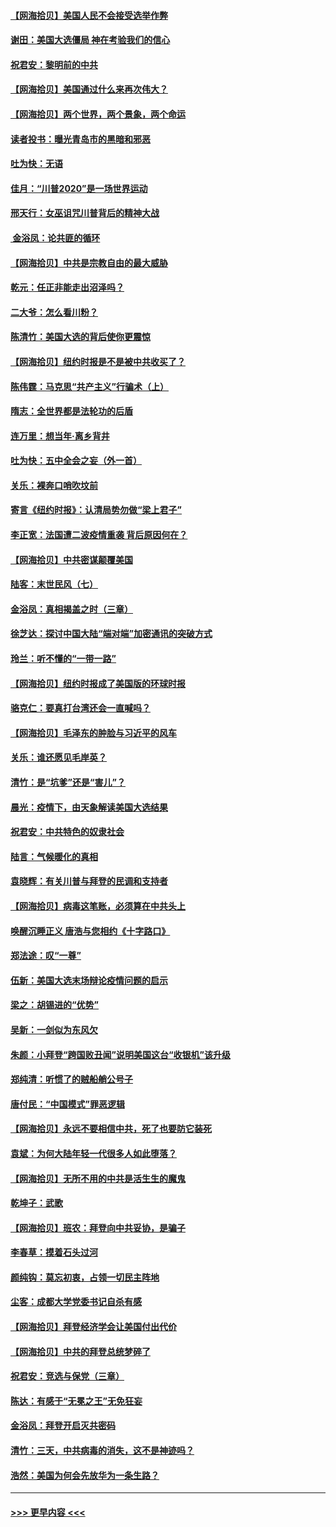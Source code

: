 #### [【网海拾贝】美国人民不会接受选举作弊](../pages/nsc993/n12528850.md?t=11070002) 
#### [谢田：美国大选僵局 神在考验我们的信心](../pages/nsc993/n12527932.md?t=11070002) 
#### [祝君安：黎明前的中共](../pages/nsc993/n12524071.md?t=11070002) 
#### [【网海拾贝】美国通过什么来再次伟大？](../pages/nsc993/n12523844.md?t=11070002) 
#### [【网海拾贝】两个世界，两个景象，两个命运](../pages/nsc993/n12521419.md?t=11070002) 
#### [读者投书：曝光青岛市的黑暗和邪恶](../pages/nsc993/n12520988.md?t=11070002) 
#### [吐为快：无语](../pages/nsc993/n12518588.md?t=11070002) 
#### [佳月：“川普2020”是一场世界运动](../pages/nsc993/n12518581.md?t=11070002) 
#### [邢天行：女巫诅咒川普背后的精神大战](../pages/nsc993/n12517257.md?t=11070002) 
#### [ 金浴凤：论共匪的循环](../pages/nsc993/n12517133.md?t=11070002) 
#### [【网海拾贝】中共是宗教自由的最大威胁](../pages/nsc993/n12516879.md?t=11070002) 
#### [乾元：任正非能走出沼泽吗？](../pages/nsc993/n12515831.md?t=11070002) 
#### [二大爷：怎么看川粉？](../pages/nsc993/n12515820.md?t=11070002) 
#### [陈清竹：美国大选的背后使你更震惊](../pages/nsc993/n12515589.md?t=11070002) 
#### [【网海拾贝】纽约时报是不是被中共收买了？](../pages/nsc993/n12515122.md?t=11070002) 
#### [陈伟霆：马克思“共产主义”行骗术（上）](../pages/nsc993/n12510217.md?t=11070002) 
#### [隋志：全世界都是法轮功的后盾](../pages/nsc993/n12510636.md?t=11070002) 
#### [连万里：想当年‧离乡背井](../pages/nsc993/n12510623.md?t=11070002) 
#### [吐为快：五中全会之妄（外一首）](../pages/nsc993/n12510470.md?t=11070002) 
#### [关乐：裸奔口哨吹坟前](../pages/nsc993/n12510403.md?t=11070002) 
#### [寄言《纽约时报》：认清局势勿做“梁上君子”](../pages/nsc993/n12510042.md?t=11070002) 
#### [李正宽：法国遭二波疫情重袭 背后原因何在？](../pages/nsc993/n12509971.md?t=11070002) 
#### [【网海拾贝】中共密谋颠覆美国](../pages/nsc993/n12509816.md?t=11070002) 
#### [陆客：末世民风（七）](../pages/nsc993/n12507822.md?t=11070002) 
#### [金浴凤：真相揭盖之时（三章）](../pages/nsc993/n12507804.md?t=11070002) 
#### [徐芝达：探讨中国大陆“端对端”加密通讯的突破方式](../pages/nsc993/n12507682.md?t=11070002) 
#### [玲兰：听不懂的“一带一路”](../pages/nsc993/n12507669.md?t=11070002) 
#### [【网海拾贝】纽约时报成了美国版的环球时报](../pages/nsc993/n12507053.md?t=11070002) 
#### [骆克仁：要真打台湾还会一直喊吗？](../pages/nsc993/n12506843.md?t=11070002) 
#### [【网海拾贝】毛泽东的肿脸与习近平的风车](../pages/nsc993/n12504537.md?t=11070002) 
#### [关乐：谁还愿见毛岸英？](../pages/nsc993/n12503866.md?t=11070002) 
#### [清竹：是“坑爹”还是“害儿”？](../pages/nsc993/n12503034.md?t=11070002) 
#### [晨光：疫情下，由天象解读美国大选结果](../pages/nsc993/n12502536.md?t=11070002) 
#### [祝君安：中共特色的奴隶社会](../pages/nsc993/n12501529.md?t=11070002) 
#### [陆言：气候暖化的真相](../pages/nsc993/n12501183.md?t=11070002) 
#### [袁晓辉：有关川普与拜登的民调和支持者](../pages/nsc993/n12500433.md?t=11070002) 
#### [【网海拾贝】病毒这笔账，必须算在中共头上](../pages/nsc993/n12500320.md?t=11070002) 
#### [唤醒沉睡正义 唐浩与您相约《十字路口》](../pages/nsc993/n12497980.md?t=11070002) 
#### [郑法途：叹“一尊”](../pages/nsc993/n12498837.md?t=11070002) 
#### [伍新：美国大选末场辩论疫情问题的启示](../pages/nsc993/n12498829.md?t=11070002) 
#### [梁之：胡锡进的“优势”](../pages/nsc993/n12498780.md?t=11070002) 
#### [吴新：一剑似为东风欠](../pages/nsc993/n12498772.md?t=11070002) 
#### [朱颜：小拜登“跨国败丑闻”说明美国这台“收银机”该升级](../pages/nsc993/n12498731.md?t=11070002) 
#### [郑纯清：听惯了的贼船艄公号子](../pages/nsc993/n12498721.md?t=11070002) 
#### [唐付民：“中国模式”罪恶逻辑](../pages/nsc993/n12498310.md?t=11070002) 
#### [【网海拾贝】永远不要相信中共，死了也要防它装死](../pages/nsc993/n12498162.md?t=11070002) 
#### [袁斌：为何大陆年轻一代很多人如此堕落？](../pages/nsc993/n12495696.md?t=11070002) 
#### [【网海拾贝】无所不用的中共是活生生的魔鬼](../pages/nsc993/n12495621.md?t=11070002) 
#### [乾坤子：武歌](../pages/nsc993/n12493391.md?t=11070002) 
#### [【网海拾贝】班农：拜登向中共妥协，是骗子](../pages/nsc993/n12492877.md?t=11070002) 
#### [李春草：摸着石头过河](../pages/nsc993/n12491121.md?t=11070002) 
#### [颜纯钩：莫忘初衷，占领一切民主阵地](../pages/nsc993/n12490965.md?t=11070002) 
#### [尘客：成都大学党委书记自杀有感](../pages/nsc993/n12490950.md?t=11070002) 
#### [【网海拾贝】拜登经济学会让美国付出代价](../pages/nsc993/n12489662.md?t=11070002) 
#### [【网海拾贝】中共的拜登总统梦碎了](../pages/nsc993/n12487896.md?t=11070002) 
#### [祝君安：竞选与保党（三章）](../pages/nsc993/n12487258.md?t=11070002) 
#### [陈达：有感于“无冕之王”无免狂妄](../pages/nsc993/n12485133.md?t=11070002) 
#### [金浴凤：拜登开启灭共密码](../pages/nsc993/n12485125.md?t=11070002) 
#### [清竹：三天，中共病毒的消失，这不是神迹吗？](../pages/nsc993/n12485027.md?t=11070002) 
#### [浩然：美国为何会先放华为一条生路？](../pages/nsc993/n12484997.md?t=11070002) 

----
#### [ >>> 更早内容 <<< ](../indexes/nsc993-earlier.md)
